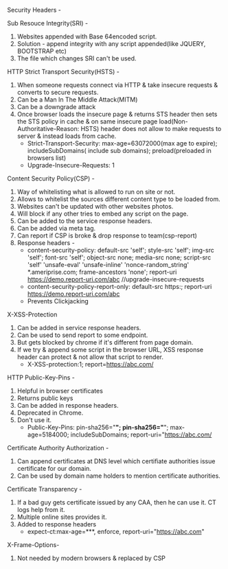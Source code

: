 Security Headers -

Sub Resouce Integrity(SRI) -
1. Websites appended with Base 64encoded script.
2. Solution - append integrity with any script appended(like JQUERY, BOOTSTRAP etc)
3. The file which changes SRI can't be used.

HTTP Strict Transport Security(HSTS) -
1. When someone requests connect via HTTP & take insecure requests & converts to secure requests.
2. Can be a Man In The Middle Attack(MITM)
3. Can be a downgrade attack
4. Once browser loads the insecure page & returns STS header then sets the STS policy in cache & on same insecure page load(Non-Authoritative-Reason: HSTS) header does not allow to make requests to server & instead loads from cache.
    - Strict-Transport-Security: max-age=63072000(max age to expire); includeSubDomains( include sub domains); preload(preloaded in browsers list)
    - Upgrade-Insecure-Requests: 1

Content Security Policy(CSP) -
1. Way of whitelisting what is allowed to run on site or not.
2. Allows to whitelist the sources different content type to be loaded from.
3. Websites can't be updated with other websites photos.
4. Will block if any other tries to embed any script on the page.
5. Can be added to the service response headers.
6. Can be added via meta tag.
7. Can report if CSP is broke & drop response to team(csp-report)
8. Response headers -
    - content-security-policy: default-src 'self'; style-src 'self'; img-src 'self'; font-src 'self'; object-src none; media-src none; script-src 'self' 'unsafe-eval' 'unsafe-inline' 'nonce-random_string' *.ameriprise.com; frame-ancestors 'none'; report-uri https://demo.report-uri.com/abc //upgrade-insecure-requests
    - content-security-policy-report-only: default-src https:; report-uri https://demo.report-uri.com/abc
    - Prevents Clickjacking

X-XSS-Protection
1. Can be added in service response headers.
2. Can be used to send report to some endpoint.
3. But gets blocked by chrome if it's different from page domain.
4. If we try & append some script in the browser URL, XSS response header can protect & not allow that script to render.
    - X-XSS-protection:1; report=https://abc.com/


HTTP Public-Key-Pins -
1. Helpful in browser certificates
2. Returns public keys
3. Can be added in response headers.
4. Deprecated in Chrome.
5. Don't use it.
    - Public-Key-Pins: pin-sha256="****"; pin-sha256="****"; max-age=5184000; includeSubDomains; report-uri="https://abc.com/


Certificate Authority Authorization -
1. Can append certificates at DNS level which certifiate authorities issue certificate for our domain.
2. Can be used by domain name holders to mention certificate authorities.


Certificate Transparency -
1. If a bad guy gets certificate issued by any CAA, then he can use it. CT logs help from it.
2. Multiple online sites provides it.
3. Added to response headers
    - expect-ct:max-age=***, enforce, report-uri="https://abc.com"


X-Frame-Options- 
1. Not needed by modern browsers & replaced by CSP